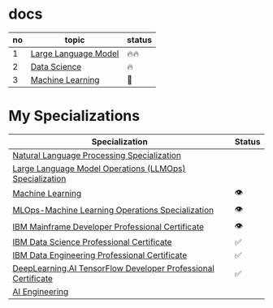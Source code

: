 # docs

|no|topic|status|
|---|---|---|
|1|[Large Language Model](./llm)|🔥🔥|
|2|[Data Science](./ds)|🔥|
|3|[Machine Learning](./ml)|🙂|

# My Specializations

|Specialization|Status|
|---|---|
|[Natural Language Processing Specialization](https://www.coursera.org/specializations/natural-language-processing#courses)||
|[Large Language Model Operations (LLMOps) Specialization](https://www.coursera.org/specializations/large-language-model-operations)||
|[Machine Learning](https://www.coursera.org/specializations/machine-learning-introduction)|👁️|
|[MLOps-Machine Learning Operations Specialization](https://www.coursera.org/specializations/mlops-machine-learning-duke)|👁️|
|[IBM Mainframe Developer Professional Certificate](https://www.coursera.org/professional-certificates/ibm-mainframe-developer)|👁️|
|[IBM Data Science Professional Certificate](https://www.coursera.org/professional-certificates/ibm-data-science#courses)|✅|
|[IBM Data Engineering Professional Certificate](https://www.coursera.org/professional-certificates/ibm-data-engineer#courses)|✅|
|[DeepLearning.AI TensorFlow Developer Professional Certificate](https://www.coursera.org/professional-certificates/tensorflow-in-practice)|✅|
|[AI Engineering](https://www.coursera.org/specializations/ai-engineering#courses)||
